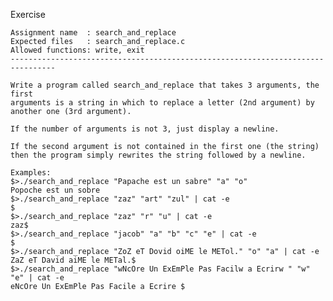 Exercise
    
    Assignment name  : search_and_replace
    Expected files   : search_and_replace.c
    Allowed functions: write, exit
    --------------------------------------------------------------------------------
    
    Write a program called search_and_replace that takes 3 arguments, the first
    arguments is a string in which to replace a letter (2nd argument) by
    another one (3rd argument).
    
    If the number of arguments is not 3, just display a newline.
    
    If the second argument is not contained in the first one (the string)
    then the program simply rewrites the string followed by a newline.
    
    Examples:
    $>./search_and_replace "Papache est un sabre" "a" "o"
    Popoche est un sobre
    $>./search_and_replace "zaz" "art" "zul" | cat -e
    $
    $>./search_and_replace "zaz" "r" "u" | cat -e
    zaz$
    $>./search_and_replace "jacob" "a" "b" "c" "e" | cat -e
    $
    $>./search_and_replace "ZoZ eT Dovid oiME le METol." "o" "a" | cat -e
    ZaZ eT David aiME le METal.$
    $>./search_and_replace "wNcOre Un ExEmPle Pas Facilw a Ecrirw " "w" "e" | cat -e
    eNcOre Un ExEmPle Pas Facile a Ecrire $
